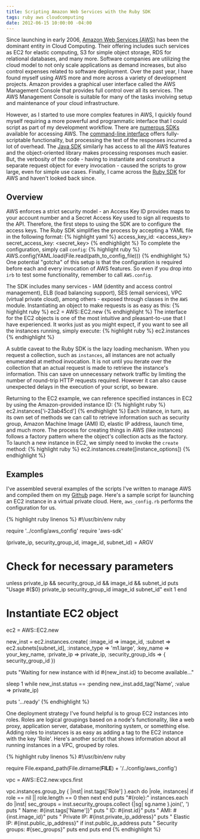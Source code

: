 ```yaml
---
title: Scripting Amazon Web Services with the Ruby SDK
tags: ruby aws cloudcomputing
date: 2012-06-15 10:00:00 -04:00
---
```

Since launching in early 2006, [Amazon Web Services (AWS)](http://aws.amazon.com) has been the dominant entity in Cloud Computing. Their offering includes such services as EC2 for elastic computing, S3 for simple object storage, RDS for relational databases, and many more. Software companies are utilizing the cloud model to not only scale applications as demand increases, but also control expenses related to software deployment. Over the past year, I have found myself using AWS more and more across a variety of development projects. Amazon provides a graphical user interface called the AWS Management Console that provides full control over all its services. The AWS Management Console is suitable for many of the tasks involving setup and maintenance of your cloud infrastructure.

However, as I started to use more complex features in AWS, I quickly found myself requiring a more powerful and programmatic interface that I could script as part of my development workflow. There are [numerous SDKs](http://aws.amazon.com/code/) available for accessing AWS. The [command-line interface](http://aws.amazon.com/developertools/351) offers fully-scriptable functionality, but processing the text of the responses incurred a lot of overhead. The [Java SDK](http://aws.amazon.com/sdkforjava/) similarly has access to all the AWS features and the object-oriented library makes processing responses much easier. But, the verbosity of the code - having to instantiate and construct a separate request object for every invocation - caused the scripts to grow large, even for simple use cases. Finally, I came across the [Ruby SDK](http://aws.amazon.com/sdkforruby/) for AWS and haven't looked back since.

## Overview

AWS enforces a strict security model - an Access Key ID provides maps to your account number and a Secret Access Key used to sign all requests to the API. Therefore, the first steps to using the SDK are to configure the access keys. The Ruby SDK simplifies the process by accepting a YAML file in the following format:
{% highlight yaml %}
access_key_id: <access_key>
secret_access_key: <secret_key>
{% endhighlight %}
To complete the configuration, simply call `config`:
{% highlight ruby %}
AWS.config(YAML.load(File.read(path_to_config_file)))
{% endhighlight %}
One potential "gotcha" of this setup is that the configuration is required before each and every invocation of AWS features. So even if you drop into `irb` to test some functionality, remember to call `AWS.config`.

The SDK includes many services - IAM (identity and access control management), ELB (load balancing support), SES (email services), VPC (virtual private cloud), among others - exposed through classes in the `AWS` module. Instantiating an object to make requests is as easy as this:
{% highlight ruby %}
ec2 = AWS::EC2.new
{% endhighlight %}
The interface for the EC2 objects is one of the most intuitive and pleasant-to-use that I have experienced. It works just as you might expect, if you want to see all the instances running, simply execute:
{% highlight ruby %}
ec2.instances
{% endhighlight %}

A subtle caveat to the Ruby SDK is the lazy loading mechanism. When you request a collection, such as `instances`, all instances are not actually enumerated at method invocation. It is not until you iterate over the collection that an actual request is made to retrieve the instance's information. This can save on unnecessary network traffic by limiting the number of round-trip HTTP requests required. However it can also cause unexpected delays in the execution of your script, so beware.

Returning to the EC2 example, we can reference specified instances in EC2 by using the Amazon-provided instance ID:
{% highlight ruby %}
ec2.instances['i-23ab45cd']
{% endhighlight %}
Each instance, in turn, as its own set of methods we can call to retrieve information such as security group, Amazon Machine Image (AMI) ID, elastic IP address, launch time, and much more. The process for creating things in AWS (like instances) follows a factory pattern where the object's collection acts as the factory. To launch a new instance in EC2, we simply need to invoke the `create` method:
{% highlight ruby %}
ec2.instances.create([instance_options])
{% endhighlight %}

## Examples

I've assembled several examples of the scripts I've written to manage AWS and compiled them on my [Github](https://github.com/edstromj/aws-toolkit) page. Here's a sample script for launching an EC2 instance in a virtual private cloud. Here, `aws_config.rb` performs the configuration for us.

{% highlight ruby linenos %}
#!/usr/bin/env ruby

require '../config/aws_config'
require 'aws-sdk'

(private_ip, security_group_id, image_id, subnet_id) = ARGV

# Check for necessary parameters
unless private_ip && security_group_id && image_id && subnet_id
  puts "Usage #{$0} private_ip security_group_id image_id subnet_id"
  exit 1
end

# Instantiate EC2 object
ec2 = AWS::EC2.new

new_inst = ec2.instances.create(
  :image_id => image_id,
  :subnet => ec2.subnets[subnet_id],
  :instance_type => 'm1.large',
  :key_name => your_key_name,
  :private_ip => private_ip,
  :security_group_ids => { security_group_id })

puts "Waiting for new instance with id #{new_inst.id} to become available..."

sleep 1 while new_inst.status == :pending
new_inst.add_tag('Name', :value => private_ip)

puts '...ready'
{% endhighlight %}

One deployment strategy I've found helpful is to group EC2 instances into roles. Roles are logical groupings based on a node's functionality, like a web proxy, application server, database, monitoring system, or something else. Adding roles to instances is as easy as adding a tag to the EC2 instance with the key 'Role'. Here's another script that shows information about all running instances in a VPC, grouped by roles. 

{% highlight ruby linenos %}
#!/usr/bin/env ruby

require File.expand_path(File.dirname(__FILE__) + '/../config/aws_config')

vpc = AWS::EC2.new.vpcs.first

vpc.instances.group_by { |inst| inst.tags['Role'] }.each do |role, instances|
  if role == nil || role.length == 0 then next end 
  puts "#{role}:"
  instances.each do |inst|
    sec_groups = inst.security_groups.collect {|sg| sg.name }.join(', ')
    puts "  Name: #{inst.tags['Name']}"
    puts "  ID: #{inst.id}" 
    puts "  AMI: #{inst.image_id}"
    puts "  Private IP: #{inst.private_ip_address}"
    puts "  Elastic IP: #{inst.public_ip_address}" if inst.public_ip_address
    puts "  Security groups: #{sec_groups}"
    puts
  end 
  puts
end
{% endhighlight %}

